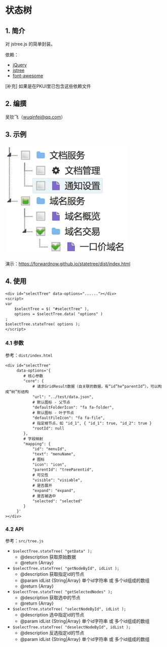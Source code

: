 # 状态树

## 1. 简介

对 jstree.js 的简单封装。
  
依赖：
 * [jQuery](http://jquery.com/)
 * [jstree](https://www.jstree.com/)
 * [font-awesome](http://fontawesome.io/)
 
[补充] 如果是在PKUI里已包含这些依赖文件

## 2. 编撰

  吴钦飞（wuqinfei@qq.com）
  
## 3. 示例

![示例](./doc/images/1.png)

演示：https://forwardnow.github.io/statetree/dist/index.html

## 4. 使用

    <div id="selectTree" data-options="......"></div>
    <script>
    var 
        $selectTree = $( "#selectTree" ),
        options = $selectTree.data( "options" )
    ;
    $selectTree.stateTree( options );
    </script>


### 4.1 参数

参考：`dist/index.html`

    <div id="selectTree"
         data-options='{
            # 核心参数
            "core": {
                # 请求GridResult数据（自关联的数据，有“id”he“parentId”），可以构成“树”形结构
                "url": "../test/data.json",
                # 默认图标 - 父节点
                "defaultFolderIcon": "fa fa-folder",
                # 默认图标 - 叶子节点
                "defaultFileIcon": "fa fa-file",
                # 指定根节点，如 "id_1", { "id_1": true, "id_2": true }
                "rootId": null
            },
            # 字段映射
            "mapping": {
                "id": "menuId",
                "text": "menuName",
                # 图标
                "icon": "icon",
                "parentId": "treeParentid",
                # 可见性
                "visible": "visiable",
                # 是否展开
                "expand": "expand",
                # 是否被选中
                "selected": "selected"
            }
         }'
    ></div>
    
### 4.2 API

参考：`src/tree.js`


* `$selectTree.stateTree( "getData" );`
    * @description 获取原始数据
    * @return {Array}
* `$selectTree.stateTree( "getNodeById", idList );`
    * @description 获取指定id的节点
    * @param idList {String|Array} 单个id字符串 或 多个id组成的数组
    * @return {Array} 
* `$selectTree.stateTree( "getSelectedNodes" );`
    * @description 获取选中的节点
    * @return {Array}
* `$selectTree.stateTree( "selectNodeById", idList );`
    * @description 选中指定id的节点
    * @param idList {String|Array} 单个id字符串 或 多个id组成的数组
* `$selectTree.stateTree( "deselectNodeById", idList );`
    * @description 反选指定id的节点
    * @param idList {String|Array} 单个id字符串 或 多个id组成的数组